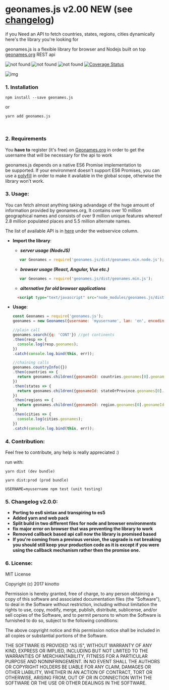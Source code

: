 # geonames.js v2.00 NEW (see [changelog](#5-changelog-v200))
if you Need an API to fetch countries, states, regions, cities dynamically here's the library you're looking for

geonames.js is a flexible library for browser and Nodejs 
built on top <a href="http://www.geonames.org/" target="_blank">geonames.org<a> REST api

<img src="https://travis-ci.org/kinotto/geonames.js.svg?branch=master" alt="not found" style="display:inline" /> <img src="http://img.badgesize.io/kinotto/geonames.js/master/dist/geonames.min.node.js?max=100000&softmax=200000" alt="not found" />
<img src="https://david-dm.org/kinotto/geonames.js.svg" alt="not found" style="display:inline" />
[![Coverage Status](https://coveralls.io/repos/github/kinotto/geonames.js/badge.svg?branch=master)](https://coveralls.io/github/kinotto/geonames.js?branch=master)

![img](https://thumbs.gfycat.com/LegitimateSlushyHydra-max-14mb.gif)



### 1. Installation

 `npm install --save geonames.js`
 
 or
 
 `yarn add geonames.js`

<br/>


### 2. Requirements
You **have to** register (it's free) on <a href="http://www.geonames.org/login">Geonames.org</a>
in order to get the username that will be necessary for the api to work

geonames.js depends on a native ES6 Promise implementation to be supported. If your environment doesn't support ES6 Promises, you can use a <a href="https://github.com/stefanpenner/es6-promise">polyfill</a> in order to make it available in the global scope, otherwise the library won't work.

### 3. Usage:


You can fetch almost anything taking advandage of the huge amount of information provided by geonames.org, It contains over 10 million geographical names and consists of over 9 million unique features whereof 2.8 million populated places and 5.5 million alternate names.

The list of available API is in <a href="http://www.geonames.org/export/ws-overview.html">here</a> under the webservice column.

- **Import the library**:
   - ***server usage (NodeJS)***
    ```javascript
       var Geonames = require('geonames.js/dist/geonames.min.node.js');
    ```
   - ***browser usage (React, Angular, Vue etc.)***
    ```javascript
       var Geonames = require('geonames.js/dist/geonames.min.js');
    ```
   - ***alternative for old browser applications***
    ```html
      <script type="text/javascript" src="node_modules/geonames.js/dist/geonames.min.js"></script>
    ```
     
  
- **Usage**:

  
  ```javascript
  const Geonames = require('geonames.js');
  geonames = new Geonames({username: 'myusername', lan: 'en', encoding: 'JSON'});
  ```


  ```javascript
  //plain call
  geonames.search({q: 'CONT'}) //get continents
  .then(resp => {
    console.log(resp.geonames);
  })
  .catch(console.log.bind(this, err));
  ```
  
  ```javascript
  //chaining calls
  geonames.countryInfo({}) 
  .then(countries => {
    return geonames.children({geonameId: countries.geonames[0].geonameId})
  })
  .then(states => {
    return geonames.children({geonameId: stateOrProvince.geonames[0].geonameId});
  })
  .then(regions => {
    return geonames.children({geonameId: region.geonames[0].geonameId});
  })
  .then(cities => {
    console.log(cities.geonames);
  })
  .catch(console.log.bind(this, err));
  ```



### 4. Contribution:
Feel free to contribute, any help is really appreciated :)


run with:

`yarn dist (dev bundle)`

`yarn dist:prod (prod bundle)`

`USERNAME=myusername npm test (unit testing)`






### 5. Changelog v2.0.0:
- **Porting to es6 sintax and transpiring to es5**
- **Added yarn and web pack**
- **Split build in two different files for node and browser environments**
- **fix major error on browser that was preventing the library to work**
- **Removed callback based api call now the library is promised based**
- **If you're coming from a previous version, the upgrade is not breaking you should still keep your production code as it is except if you were using the callback mechanism rather then the promise one.**



### 6. License:
MIT License

Copyright (c) 2017 kinotto

Permission is hereby granted, free of charge, to any person obtaining a copy
of this software and associated documentation files (the "Software"), to deal
in the Software without restriction, including without limitation the rights
to use, copy, modify, merge, publish, distribute, sublicense, and/or sell
copies of the Software, and to permit persons to whom the Software is
furnished to do so, subject to the following conditions:

The above copyright notice and this permission notice shall be included in all
copies or substantial portions of the Software.

THE SOFTWARE IS PROVIDED "AS IS", WITHOUT WARRANTY OF ANY KIND, EXPRESS OR
IMPLIED, INCLUDING BUT NOT LIMITED TO THE WARRANTIES OF MERCHANTABILITY,
FITNESS FOR A PARTICULAR PURPOSE AND NONINFRINGEMENT. IN NO EVENT SHALL THE
AUTHORS OR COPYRIGHT HOLDERS BE LIABLE FOR ANY CLAIM, DAMAGES OR OTHER
LIABILITY, WHETHER IN AN ACTION OF CONTRACT, TORT OR OTHERWISE, ARISING FROM,
OUT OF OR IN CONNECTION WITH THE SOFTWARE OR THE USE OR OTHER DEALINGS IN THE
SOFTWARE.
